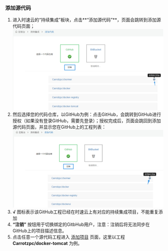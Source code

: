 ### 添加源代码
1. 进入时速云的“持续集成”板块，点击**“添加源代码”**，页面会跳转到添加源代码页面；
![listcoerepo](../images/ci/ci-listcoderepo.jpg)
2. 然后选择您的代码仓库，以GitHub为例：点击GitHub，会跳转到GitHub进行授权（如果没有登录GitHub，需要先登录）；授权完成后，页面会跳回到添加源代码页面，并显示您在GitHub上的工程列表：
![listcoderepo2](../images/ci/ci-listcoderepo2.jpg)
3. **√** 图标表示该GitHub工程已经在时速云上有对应的持续集成项目，不能重复添加
4. **“注销”** 按钮用于切换绑定的GitbHub用户，注意：注销后将无法同步在GitHub上的项目描述信息。
5. 点击任意一个源代码工程进入 [添加项目](project-fill.md) 页面，这里以工程 **Carrotzpc/docker-tomcat** 为例。
